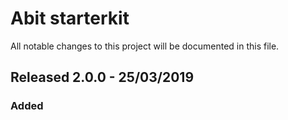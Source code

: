 # Abit starterkit

All notable changes to this project will be documented in this file.

## Released 2.0.0 - 25/03/2019

### Added
